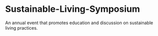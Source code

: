 # Sustainable-Living-Symposium
An annual event that promotes education and discussion on sustainable living practices.
